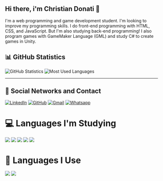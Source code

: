 ## Hi there, i'm Christian Donati 👋

I'm a web programming and game development student. I'm looking to improve my programming skills. I do front-end programming with HTML, CSS, and JavaScript. But I'm also studying back-end programming! I also program games with GameMaker Language (GML) and study C# to create games in Unity.

## 📊 GitHub Statistics

![GitHub Statistics](https://github-readme-stats.vercel.app/api?username=christianCode95&show_icons=true&theme=radical)
![Most Used Languages](https://github-readme-stats.vercel.app/api/top-langs/?username=christianCode95&layout=compact&theme=radical)

---

## 📣 Social Networks and Contact

<a href="https://www.linkedin.com/in/christian-donati-ramires-fagundes-a65668341/"><img src="https://img.shields.io/badge/LinkedIn-0077B5?style=for-the-badge&logo=linkedin&logoColor=white" alt="LinkedIn"></a> <a href="https://github.com/christianCode95"><img src="https://img.shields.io/badge/GitHub-100000?style=for-the-badge&logo=github&logoColor=white" alt="GitHub"></a> <a href="mailto:chrisdonati16@gmail.com"><img src="https://img.shields.io/badge/Gmail-D14836?style=for-the-badge&logo=gmail&logoColor=white" alt="Gmail"></a> <a href="https://wa.me/5551981424643"><img src="https://img.shields.io/badge/WhatsApp-25D366?style=for-the-badge&logo=whatsapp&logoColor=white" alt="Whatsapp"></a>


# 💻 Languages ​​I'm Studying
<img src= "https://img.shields.io/badge/JavaScript-323330?style=for-the-badge&logo=javascript&logoColor=F7DF1E" target= _blank> <img src= "https://img.shields.io/badge/C%23-239120?style=for-the-badge&logo=c-sharp&logoColor=whit" target= _blank> <img src= "https://img.shields.io/badge/Node.js-43853D?style=for-the-badge&logo=node.js&logoColor=white" target= _blank>
<img src= "https://img.shields.io/badge/React_Native-20232A?style=for-the-badge&logo=react&logoColor=61DAFB" target = _blank>
<img src= "https://img.shields.io/badge/React-20232A?style=for-the-badge&logo=react&logoColor=61DAFB" target= _blank>
# 🧠 Languages ​​I Use

<img src="https://img.shields.io/badge/HTML5-E34F26?style=for-the-badge&logo=html5&logoColor=white" target= _blank> <img src="https://img.shields.io/badge/CSS3-1572B6?style=for-the-badge&logo=css3&logoColor=white" target= _blank>
